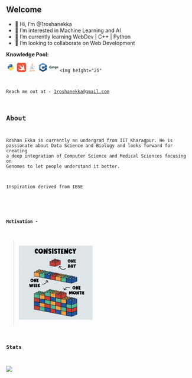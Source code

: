 ## Welcome

- 👋 Hi, I’m @1roshanekka
- 👀 I’m interested in Machine Learning and AI
- 🌱 I’m currently learning WebDev  |  C++  |  Python
- 💞️ I’m looking to collaborate on Web Development

**Knowledge Pool:**  

<code><img height="25" src="https://raw.githubusercontent.com/github/explore/80688e429a7d4ef2fca1e82350fe8e3517d3494d/topics/python/python.png"></code>
<code><img height="25" src="https://raw.githubusercontent.com/github/explore/80688e429a7d4ef2fca1e82350fe8e3517d3494d/topics/swift/swift.png"></code>
<code><img height="25" src="https://raw.githubusercontent.com/github/explore/80688e429a7d4ef2fca1e82350fe8e3517d3494d/topics/java/java.png"></code>
<code><img height="25" src="https://raw.githubusercontent.com/github/explore/80688e429a7d4ef2fca1e82350fe8e3517d3494d/topics/cpp/cpp.png"></code>
<code><img height="25" src="https://raw.githubusercontent.com/github/explore/80688e429a7d4ef2fca1e82350fe8e3517d3494d/topics/django/django.png"></code>
<code><img height="25" 

Reach me out at - 1roshanekka@gmail.com

## About
Roshan Ekka is currently an undergrad from IIT Kharagpur. He is passionate about Data Science and Biology and looks forward for creating 
a deep integration of Computer Science and Medical Sciences focusing on Genomes to let people understand it better.

Inspiration derived from IBSE

<!---
1roshanekka/1roshanekka is a ✨ special ✨ repository because its `README.md` (this file) appears on your GitHub profile.
You can click the Preview link to take a look at your changes.
--->

#### Motivation -
> <img src="/photo/motivation.png" alt="photo" width="200" height="200"/>

### Stats
![](https://komarev.com/ghpvc/?username=1roshanekka&color=blueviolet&style=flat-square)
